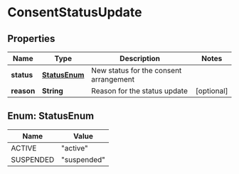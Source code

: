 # ConsentStatusUpdate

## Properties
Name | Type | Description | Notes
------------ | ------------- | ------------- | -------------
**status** | [**StatusEnum**](#StatusEnum) | New status for the consent arrangement | 
**reason** | **String** | Reason for the status update |  [optional]

<a name="StatusEnum"></a>
## Enum: StatusEnum
Name | Value
---- | -----
ACTIVE | &quot;active&quot;
SUSPENDED | &quot;suspended&quot;
